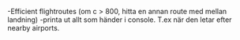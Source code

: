 -Efficient flightroutes (om c > 800, hitta en annan route med mellan
landning)
-printa ut allt som händer i console. T.ex när den letar efter nearby airports.
